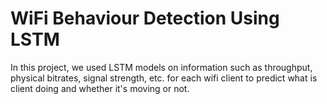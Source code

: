 WiFi Behaviour Detection Using LSTM
===================================
In this project, we used LSTM models on information such as throughput, physical bitrates, signal strength, etc.
for each wifi client to predict what is client doing and whether it's moving or not.
